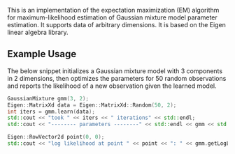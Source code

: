 This is an implementation of the expectation maximization (EM) algorithm for maximum-likelihood estimation of Gaussian mixture model parameter estimation. It supports data of arbitrary dimensions.
It is based on the Eigen linear algebra library.

## Example Usage
The below snippet initializes a Gaussian mixture model with 3 components in 2 dimensions, then optimizes the parameters for 50 random observations and reports the likelihood of a new observation given the learned model.
```c++
GaussianMixture gmm(3, 2);
Eigen::MatrixXd data = Eigen::MatrixXd::Random(50, 2);
int iters = gmm.learn(data);
std::cout << "took " << iters << " iterations" << std::endl;
std::cout << "-------- parameters --------" << std::endl << gmm << std::endl;

Eigen::RowVector2d point(0, 0);
std::cout << "log likelihood at point " << point << ": " << gmm.getLogLikelihood(point) << std::endl;
```
